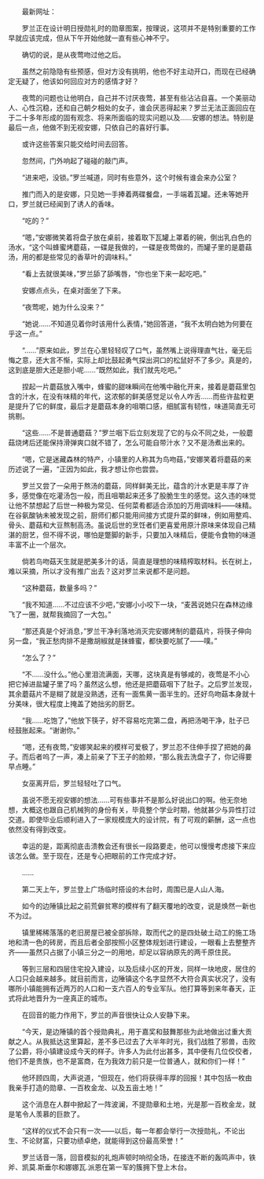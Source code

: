 　　最新网址：

　　罗兰正在设计明日授勋礼时的勋章图案，按理说，这项并不是特别重要的工作早就应该完成，但从下午开始他就一直有些心神不宁。

　　确切的说，是从夜莺吻过他之后。

　　虽然之前隐隐有些预感，但对方没有挑明，他也不好主动开口，而现在已经确定无疑了，他该如何回应对方的感情才好？

　　夜莺的问题也让他明白，自己并不讨厌夜莺，甚至有些沾沾自喜。一个美丽动人、心性沉稳，还和自己朝夕相处的女子，谁会厌恶得起来？罗兰无法正面回应在于二十多年形成的固有观念、将来所面临的现实问题以及……安娜的想法。特别是最后一点，他做不到无视安娜，只依自己的喜好行事。

　　或许这些答案只能交给时间去回答。

　　忽然间，门外响起了碰碰的敲门声。

　　“进来吧，没锁。”罗兰喊道，同时有些意外，这个时候有谁会来办公室？

　　推门而入的是安娜，只见她一手捧着两碟餐盘，一手端着瓦罐。还未等她开口，罗兰就已经闻到了诱人的香味。

　　“吃的？”

　　“嗯，”安娜微笑着将盘子放在桌前，接着取下瓦罐上罩着的碗，倒出乳白色的汤水，“这个叫蜂蜜烤蘑菇，一碟是我做的，一碟是夜莺做的，而罐子里的是蘑菇汤，用的都是些常见的香草叶的调味料。”

　　“看上去就很美味，”罗兰舔了舔嘴唇，“你也坐下来一起吃吧。”

　　安娜点点头，在桌对面坐了下来。

　　“夜莺呢，她为什么没来？”

　　“她说……不知道见着你时该用什么表情，”她回答道，“我不太明白她为何要在乎这一点。”

　　“……”原来如此，罗兰在心里轻轻叹了口气，虽然嘴上说得理直气壮，毫无后悔之意，还大言不惭，实际上却比鼓起勇气探出洞口的松鼠好不了多少。真是的，这到底是胆大还是胆小呢……“既然如此，我们就先吃吧。”

　　捏起一片蘑菇放入嘴中，蜂蜜的甜味瞬间在他嘴中融化开来，接着是蘑菇里包含的汁水，在没有味精的年代，这浓郁的鲜美感觉足以令人咋舌……而些许盐粒更是提升了它的鲜度，最后才是蘑菇本身的咀嚼口感，细腻富有韧性，味道简直无可挑剔。

　　“这些……不是普通蘑菇？”罗兰咽下后立刻发现了它的与众不同之处，一般蘑菇烧烤后还能保持滑弹爽口就不错了，怎么可能自带汁水？又不是汤煮出来的。

　　“嗯，它是迷藏森林的特产，小镇里的人称其为鸟吻菇，”安娜笑着将蘑菇的来历述说了一遍，“正因为如此，我才想让你也尝尝。

　　罗兰又尝了一朵用于熬汤的蘑菇，同样鲜美无比，蕴含的汁水更是丰厚了许多，感觉像在吃灌汤包一般，而且咀嚼起来还多了股脆生生的感觉。这久违的味觉让他不禁想起了后世一种极为常见、任何菜肴都适合添加的万用调味料――味精。在谷氨酸钠未被发现之前，厨师们都只能用间接方式提升菜的鲜味，例如用整鸡、骨头、蘑菇和大豆熬制高汤。虽说后世的烹饪者们更喜爱用原汁原味来体现自己精湛的厨艺，但不得不说，哪怕是蹩脚的新手，只要加入味精后，便能令食物的味道丰富不止一个层次。

　　倘若鸟吻菇天生就是肥美多汁的话，简直是理想的味精榨取材料。长在树上，难以采摘，所以才没有推广出去？这对罗兰来说都不是问题。

　　“这种蘑菇，数量多吗？”

　　“我不知道……不过应该不少吧，”安娜小小咬下一块，“麦茜说她只在森林边缘飞了一圈，就帮我摘回了一大包。”

　　“那还真是个好消息，”罗兰干净利落地消灭完安娜烤制的蘑菇片，将筷子伸向另一盘，“我正愁肉排不是撒胡椒就是抹蜂蜜，都快要吃腻了――噗。”

　　“怎么了？”

　　“不……没什么。”他心里泪流满面，天哪，这块真是有够咸的，夜莺是不小心把它掉进盐罐子里了吗？虽然这么想，他还是把蘑菇咽下了肚子。之后罗兰发现，其余蘑菇片不是糊了就是没熟透，还有一面焦黄一面半生的。还好鸟吻菇本身就十分美味，很大程度上掩盖了她拙劣的厨艺。

　　“我……吃饱了，”他放下筷子，好不容易吃完第二盘，再把汤喝干净，肚子已经鼓胀起来。“谢谢你。”

　　“嗯，还有夜莺，”安娜笑起来的模样可爱极了，罗兰忍不住伸手捏了把她的鼻子。而后者呜了一声，凑上前亲了下王子的脸颊，“那么我去洗盘子了，你记得要早点睡。”

　　女巫离开后，罗兰轻轻吐了口气。

　　虽说不愿无视安娜的想法……可有些事并不是那么好说出口的啊。他无奈地想，大概这也跟自己机械狗的身份有关，毕竟整个学业时期，他就甚少与异性打过交道。即使毕业后顺利进入了一家规模庞大的设计院，有了可观的薪酬，这一点也依然没有得到改变。

　　幸运的是，距离彻底击溃教会还有很长一段路要走，他可以慢慢考虑接下来应该怎么做。至于现在，还是专心把眼前的工作完成才好。

　　……

　　第二天上午，罗兰登上广场临时搭设的木台时，周围已是人山人海。

　　如今的边陲镇比起之前荒僻贫寒的模样有了翻天覆地的改变，说是焕然一新也不为过。

　　镇里稀稀落落的老旧房屋已被全部拆除，取而代之的是四处破土动工的施工场地和清一色的砖房，而且后者全部按照小区整体规划进行建设，一眼看上去整整齐齐――虽然只占据了小镇三分之一的用地，却足以容纳原先的两千原住民。

　　等到三层和四层住宅投入建设，以及后续小区的开发，同样一块地皮，居住的人口只会越来越多。就目前而言，边陲镇这个名字显然不大符合真实状况了，没有哪所小镇能拥有近两万的人口和一支六百人的专业军队。他打算等到来年春天，正式将此地晋升为一座真正的城市。

　　在回音的能力作用下，罗兰的声音很快让众人安静下来。

　　“今天，是边陲镇的首个授勋典礼，用于嘉奖和鼓舞那些为此地做出过重大贡献之人。从我抵达这里算起，差不多已过去了大半年时光，我们战胜了邪兽，击败了公爵，将小镇建设成今天的样子。许多人为此付出甚多，其中便有几位佼佼者，他们不是贵族，也不是富商，在为我效力前只是一位普通人，就和你们一样！”

　　他环顾四周，大声说道，“但现在，他们将获得丰厚的回报！其中包括一枚由我亲手打造的勋章、一百枚金龙、以及五亩土地！”

　　这个消息在人群中掀起了一阵波澜，不提勋章和土地，光是那一百枚金龙，就是笔令人羡慕的巨款了。

　　“这样的仪式不会只有一次――以后，每一年都会举行一次授勋礼，不论出生、不论财富，只要功绩卓绝，就能得到这份最高荣誉！”

　　罗兰话音一落，回音模拟的礼炮声顿时响彻全场，在接连不断的轰鸣声中，铁斧、凯莫.斯垂尔和娜娜瓦.派恩在第一军的簇拥下登上木台。
